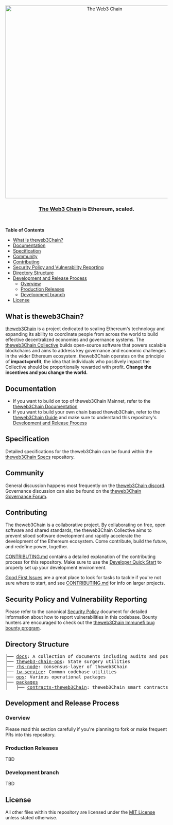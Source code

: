 <div align="center">
  <br />
  <br />
  <a href="https://theweb3Chain.com"><img alt="The Web3 Chain" src="./docs/assets/theweb3Chain.svg" width=600></a>
  <br />
  <h3><a href="https://theweb3Chain.com">The Web3 Chain</a> is Ethereum, scaled.</h3>
  <br />
</div>

**Table of Contents**

<!--TOC-->

- [What is theweb3Chain?](#what-is-theweb3Chain)
- [Documentation](#documentation)
- [Specification](#specification)
- [Community](#community)
- [Contributing](#contributing)
- [Security Policy and Vulnerability Reporting](#security-policy-and-vulnerability-reporting)
- [Directory Structure](#directory-structure)
- [Development and Release Process](#development-and-release-process)
  - [Overview](#overview)
  - [Production Releases](#production-releases)
  - [Development branch](#development-branch)
- [License](#license)

<!--TOC-->

## What is theweb3Chain?

[theweb3Chain](https://www.theweb3Chain.com/) is a project dedicated to scaling Ethereum's technology and expanding its ability to coordinate people from across the world to build effective decentralized economies and governance systems. The [theweb3Chain Collective](https://www.theweb3Chain.com/vision) builds open-source software that powers scalable blockchains and aims to address key governance and economic challenges in the wider Ethereum ecosystem. theweb3Chain operates on the principle of **impact=profit**, the idea that individuals who positively impact the Collective should be proportionally rewarded with profit. **Change the incentives and you change the world.**

## Documentation

- If you want to build on top of theweb3Chain Mainnet, refer to the [theweb3Chain Documentation](https://docs.theweb3Chain.com)
- If you want to build your own chain based theweb3Chain, refer to the [theweb3Chain Guide](https://docs.theweb3Chain.com/stack/getting-started) and make sure to understand this repository's [Development and Release Process](#development-and-release-process)

## Specification

Detailed specifications for the theweb3Chain can be found within the [theweb3Chain Specs](https://github.com/theweb3Chain-network/specs) repository.

## Community

General discussion happens most frequently on the [theweb3Chain discord](https://discord.gg/theweb3Chain).
Governance discussion can also be found on the [theweb3Chain Governance Forum](https://gov.theweb3Chain.com/).

## Contributing

The theweb3Chain is a collaborative project. By collaborating on free, open software and shared standards, the theweb3Chain Collective aims to prevent siloed software development and rapidly accelerate the development of the Ethereum ecosystem. Come contribute, build the future, and redefine power, together.

[CONTRIBUTING.md](./CONTRIBUTING.md) contains a detailed explanation of the contributing process for this repository. Make sure to use the [Developer Quick Start](./CONTRIBUTING.md#development-quick-start) to properly set up your development environment.

[Good First Issues](https://github.com/theweb3Chain-network/theweb3Chain/issues?q=is:open+is:issue+label:D-good-first-issue) are a great place to look for tasks to tackle if you're not sure where to start, and see [CONTRIBUTING.md](./CONTRIBUTING.md) for info on larger projects.

## Security Policy and Vulnerability Reporting

Please refer to the canonical [Security Policy](https://github.com/theweb3Chain-network/.github/blob/master/SECURITY.md) document for detailed information about how to report vulnerabilities in this codebase.
Bounty hunters are encouraged to check out the [theweb3Chain Immunefi bug bounty program](https://immunefi.com/bounty/theweb3Chain/).

## Directory Structure

<pre>
├── <a href="./docs">docs</a>: A collection of documents including audits and post-mortems
├── <a href="./theweb3-chain-ops">theweb3-chain-ops</a>: State surgery utilities
├── <a href="./rhs-node">rhs-node</a>: consensus-layer of theweb3Chain
├── <a href="./tw-service">tw-service</a>: Common codebase utilities
├── <a href="./ops">ops</a>: Various operational packages
├── <a href="./packages">packages</a>
│   ├── <a href="./packages/contracts-theweb3Chain">contracts-theweb3Chain</a>: theweb3Chain smart contracts
</pre>

## Development and Release Process

### Overview

Please read this section carefully if you're planning to fork or make frequent PRs into this repository.

### Production Releases

TBD

### Development branch

TBD

## License

All other files within this repository are licensed under the [MIT License](https://github.com/theweb3Chain-network/theweb3Chain/blob/master/LICENSE) unless stated otherwise.
